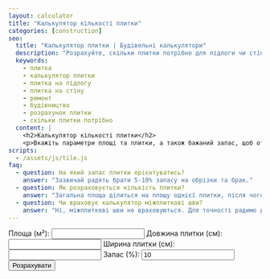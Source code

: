 ```yaml
---
layout: calculator
title: "Калькулятор кількості плитки"
categories: [construction]
seo:
  title: "Калькулятор плитки | Будівельні калькулятори"
  description: "Розрахуйте, скільки плитки потрібно для підлоги чи стін з урахуванням площі, розміру плитки та запасу на обрізки чи брак."
  keywords:
    - плитка
    - калькулятор плитки
    - плитка на підлогу
    - плитка на стіну
    - ремонт
    - будівництво
    - розрахунок плитки
    - скільки плитки потрібно
  content: |
    <h2>Калькулятор кількості плитки</h2>
    <p>Вкажіть параметри площі та плитки, а також бажаний запас, щоб отримати кількість необхідної плитки.</p>
scripts:
  - /assets/js/tile.js
faq:
  - question: На який запас плитки орієнтуватись?
    answer: "Зазвичай радять брати 5-10% запасу на обрізки та брак."
  - question: Як розраховується кількість плитки?
    answer: "Загальна площа ділиться на площу однієї плитки, після чого додається відсоток запасу."
  - question: Чи враховує калькулятор міжплиткові шви?
    answer: "Ні, міжплиткові шви не враховуються. Для точності радимо додавати ще 1-2% вручну."
---
```


<form id="tile-form" autocomplete="off">
  <label>
    Площа (м²):
    <input type="number" id="tile-area" min="0" step="any" required>
  </label>
  <label>
    Довжина плитки (см):
    <input type="number" id="tile-length" min="0" step="any" required>
  </label>
  <label>
    Ширина плитки (см):
    <input type="number" id="tile-width" min="0" step="any" required>
  </label>
  <label>
    Запас (%):
    <input type="number" id="tile-waste" min="0" value="10" step="any" required>
  </label>
  <button type="submit">Розрахувати</button>
</form>
<div id="tile-result" class="result"></div>
